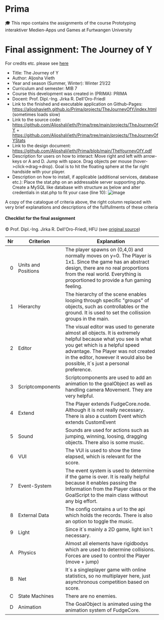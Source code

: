# Prima
🎓 This repo contains the assignments of the course Prototyping interaktiver Medien-Apps und Games at Furtwangen University

# Final assignment: The Journey of Y

For credits etc. please see [here](https://github.com/AljoshaVieth/Prima/tree/main/projects/TheJourneyOfY)
- Title:  The Journey of Y
- Author: Aljosha Vieth
- Year and season (Summer, Winter): Winter 21/22
- Curriculum and semester: MIB 7
- Course this development was created in (PRIMA): PRIMA
- Docent: Prof. Dipl.-Ing. Jirka R. Dell'Oro-Friedl
- Link to the finished and executable application on Github-Pages: https://aljoshavieth.github.io/Prima/projects/TheJourneyOfY/index.html (sometimes loads slow)
- Link to the source code: https://github.com/AljoshaVieth/Prima/tree/main/projects/TheJourneyOfY + https://github.com/AljoshaVieth/Prima/tree/main/projects/TheJourneyOfYStats
- Link to the design document: https://github.com/AljoshaVieth/Prima/blob/main/TheYourneyOfY.pdf
- Description for users on how to interact: Move right and left with arrow-keys or A and D. Jump with space. Drag objects per mouse (hover->click->drag->drop). Goal is to hit the floating sphere at the far right handside with your player.
- Description on how to install, if applicable (additional services, database etc.): Place the stat.php on an addressable server supporting php. Create a MySQL like database with structure as below and alter credentials in stat.php to fit your case (line 10): 
![image](https://user-images.githubusercontent.com/12802765/154732944-c1e76fe6-d431-435f-affe-26762fcfbda5.png)

A copy of the catalogue of criteria above, the right column replaced with very brief explanations and descriptions of the fullfullments of these criteria

#### Checklist for the final assignment
© Prof. Dipl.-Ing. Jirka R. Dell'Oro-Friedl, HFU
(see [original source](https://github.com/JirkaDellOro/Prima/tree/f46e313f9068cbb88995b2c279d2f5296488def5))

|  Nr | Criterion           | Explanation                                                                                                                                                                                                                                                               |
|----:|---------------------|---------------------------------------------------------------------------------------------------------------------------------------------------------------------------------------------------------------------------------------------------------------------------|
|   0 | Units and Positions | The player spawns on (0,4,0) and normally moves on y=0. The Player is 1x1. Since the game has an abstract design, there are no real proportions from the real world. Everything is proportioned to provide a fun gaming feeling.                                          |
|   1 | Hierarchy           | The hierarchy of the scene enables looping through specific "groups" of objects, such as controllables or the ground. It is used to set the collission groups in the main.                                                                                                |
|   2 | Editor              | The visual editor was used to generate almost all objects. It is extremely helpful because what you see is what you get which is a helpful speed advantage. The Player was not created in the editor, however it would also be possible, it´s just a personal preference. |
|   3 | Scriptcomponents    | Scriptcomponents are used to add an animation to the goalObject as well as handling camera Movement. They are very helpful.                                                                                                                                               |
|   4 | Extend              | The Player extends FudgeCore.node. Although it is not really necessary. There is also a custom Event which extends CustomEvent                                                                                                                                            |
|   5 | Sound               | Sounds are used for actions such as jumping, winning, loosing, dragging objects. There also is some music.                                                                                                                                                                |
|   6 | VUI                 | The VUI is used to show the time elapsed, which is relevant for the score.                                                                                                                                                                                                |
|   7 | Event-System        | The event system is used to determine if the game is over. It is really helpful because it enables passing the Information from the Player class or the GoalScript to the main class without any big effort.                                                              |
|   8 | External Data       | The config contains a url to the api which holds the records. There is also an option to toggle the music.                                                                                                                                                                |
|   9 | Light               | Since it´s mainly a 2D game, light isn´t necessary.                                                                                                                                                                                                                       |
|   A | Physics             | Almost all elements have rigidbodys which are used to determine collisions. Forces are used to control the Player (move + jump)                                                                                                                                           |
|   B | Net                 | It´s a singleplayer game with online statistics, so no multiplayer here, just asynchronous competition based on score.                                                                                                                                                    |
|   C | State Machines      | There are no enemies.                                                                                                                                                                                                                                                     |
|   D | Animation           | The GoalObject is animated using the animation system of FudgeCore.                                                                                                                                                                                                       |


